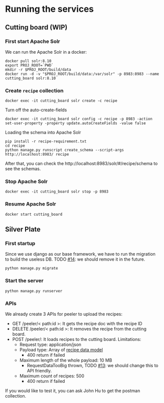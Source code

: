 # Running the services

## Cutting board (WIP)

### First start Apache Solr
We can run the Apache Solr in a docker:
```shell
docker pull solr:8.10
export PROJ_ROOT=`PWD`
mkdir -r $PROJ_ROOT/build/data
docker run -d -v "$PROJ_ROOT/build/data:/var/solr" -p 8983:8983 --name cutting_board solr:8.10
```

### Create `recipe` collection
```shell
docker exec -it cutting_board solr create -c recipe
```

Turn off the auto-create-fields
```shell
docker exec -it cutting_board solr config -c recipe -p 8983 -action set-user-property -property update.autoCreateFields -value false
```

Loading the schema into Apache Solr
```shell
pip install -r recipe-requirement.txt
cd recipe
python manage.py runscript create_schema --script-args http://localhost:8983/ recipe
```

After that, you can check the http://localhost:8983/solr/#/recipe/schema to see the schemas. 

### Stop Apache Solr

```shell
docker exec -it cutting_board solr stop -p 8983
```

### Resume Apache Solr
```shell
docker start cutting_board
```

## Silver Plate

### First startup
Since we use django as our base framework, we have to run the migration to build the useless DB.
TODO [#14](https://github.com/john-hu/untitled/issues/14): we should remove it in the future.
```shell
python manage.py migrate
```

### Start the server
```shell
python manage.py runserver
```

### APIs
We already create 3 APIs for peeler to upload the recipes:
* GET /peeler/< path:id >: It gets the recipe doc with the recipe ID
* DELETE /peeler/< path:id >: It removes the recipe from the cutting board.
* POST /peeler/: It loads recipes to the cutting board. Limitations:
  * Request type: application/json
  * Payload type: Array of [recipe data model](../doc/recipe_json_schema/Recipe.json)
    * 400 return if failed
  * Maximum length of the whole payload: 10 MB
    * RequestDataTooBig thrown, TODO [#13](https://github.com/john-hu/untitled/issues/13): we should change this to API friendly.
  * Maximum count of recipes: 500
    * 400 return if failed

If you would like to test it, you can ask John Hu to get the postman collection.
